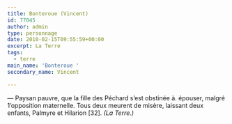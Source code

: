 ```yaml
---
title: Bonteroue (Vincent)
id: 77045
author: admin
type: personnage
date: 2010-02-15T09:55:59+00:00
excerpt: La Terre
tags:
  - terre
main_name: 'Bonteroue '
secondary_name: Vincent

---
```

— Paysan pauvre, que la fille des Péchard s&rsquo;est obstinée à. épouser, malgré 1&rsquo;opposition maternelle. Tous deux meurent de misère, laissant deux enfants, Palmyre et Hilarion [32]. _(La Terre.)_